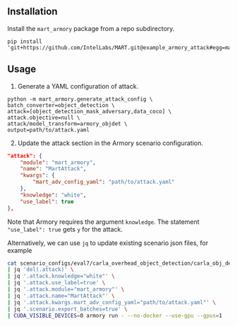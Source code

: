## Installation

Install the `mart_armory` package from a repo subdirectory.

```shell
pip install 'git+https://github.com/IntelLabs/MART.git@example_armory_attack#egg=mart_armory&subdirectory=examples/mart_armory'
```

## Usage

1. Generate a YAML configuration of attack.

```shell
python -m mart_armory.generate_attack_config \
batch_converter=object_detection \
attack=[object_detection_mask_adversary,data_coco] \
attack.objective=null \
attack/model_transform=armory_objdet \
output=path/to/attack.yaml
```

2. Update the attack section in the Armory scenario configuration.

```json
"attack": {
    "module": "mart_armory",
    "name": "MartAttack",
    "kwargs": {
        "mart_adv_config_yaml": "path/to/attack.yaml"
    },
    "knowledge": "white",
    "use_label": true
},
```

Note that Armory requires the argument `knowledge`. The statement `"use_label": true` gets `y` for the attack.

Alternatively, we can use `jq` to update existing scenario json files, for example

```bash
cat scenario_configs/eval7/carla_overhead_object_detection/carla_obj_det_adversarialpatch_undefended.json \
| jq 'del(.attack)' \
| jq '.attack.knowledge="white"' \
| jq '.attack.use_label=true' \
| jq '.attack.module="mart_armory"' \
| jq '.attack.name="MartAttack"' \
| jq '.attack.kwargs.mart_adv_config_yaml="path/to/attack.yaml"' \
| jq '.scenario.export_batches=true' \
| CUDA_VISIBLE_DEVICES=0 armory run - --no-docker --use-gpu --gpus=1
```
